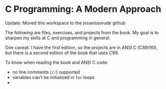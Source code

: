 # C Programming: A Modern Approach

Update: Moved this workspace to the jesseissorude github

The following are files, exercises, and projects from the book.  My goal is to sharpen my skills at C and programming in general.

One caveat: I have the first edition, so the projects are in ANSI C (C89/90), but there is a second edition of the book that uses C99.

To know when reading the book and ANSI C code: 
- no line comments (`//`) supported
- variables can't be initialized in `for` loops
- 